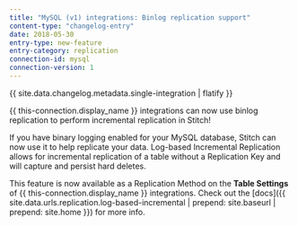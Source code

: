 ```yaml
---
title: "MySQL (v1) integrations: Binlog replication support"
content-type: "changelog-entry"
date: 2018-05-30
entry-type: new-feature
entry-category: replication
connection-id: mysql
connection-version: 1
---
```


{{ site.data.changelog.metadata.single-integration | flatify }}

{{ this-connection.display_name }} integrations can now use binlog replication to perform incremental replication in Stitch!

If you have binary logging enabled for your MySQL database, Stitch can now use it to help replicate your data. Log-based Incremental Replication allows for incremental replication of a table without a Replication Key and will capture and persist hard deletes.

This feature is now available as a Replication Method on the **Table Settings** of {{ this-connection.display_name }} integrations. Check out the [docs]({{ site.data.urls.replication.log-based-incremental | prepend: site.baseurl | prepend: site.home }}) for more info.